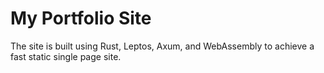 # My Portfolio Site

The site is built using Rust, Leptos, Axum, and WebAssembly to achieve a fast static single page site.
